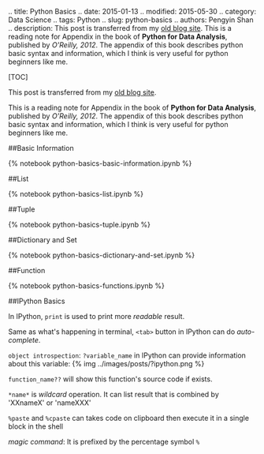 .. title: Python Basics
.. date: 2015-01-13
.. modified: 2015-05-30
.. category: Data Science
.. tags: Python
.. slug: python-basics
.. authors: Pengyin Shan
.. description: This post is transferred from my <a href="blogpengyin.herokuapp.com">old blog site</a>. This is a reading note for Appendix in the book of **Python for Data Analysis**, published by *O'Reilly, 2012*. The appendix of this book describes python basic syntax and information, which I think is very useful for python beginners like me.

[TOC]

This post is transferred from my <a href="blogpengyin.herokuapp.com">old blog site</a>.

This is a reading note for Appendix in the book of **Python for Data Analysis**, published by *O'Reilly, 2012*. The appendix of this book describes python basic syntax and information, which I think is very useful for python beginners like me.

##Basic Information

{% notebook python-basics-basic-information.ipynb %}

##List

{% notebook python-basics-list.ipynb %}

##Tuple

{% notebook python-basics-tuple.ipynb %}

##Dictionary and Set

{% notebook python-basics-dictionary-and-set.ipynb %}

##Function

{% notebook python-basics-functions.ipynb %}

##IPython Basics

In IPython, `print` is used to print more *readable* result.

Same as what's happening in terminal, `<tab>` button in IPython can do *auto-complete*.

`object introspection`: `?variable_name` in IPython can provide information about this variable:
{% img ../images/posts/?ipython.png %}

`function_name??` will show this function's source code if exists.

`*name*` is *wildcard* operation. It can list result that is combined by 'XXnameX' or 'nameXXX'

`%paste` and `%cpaste` can takes code on clipboard then execute it in a single block in the shell

*magic command*: It is prefixed by the percentage symbol `%`
